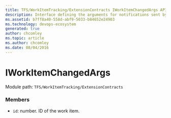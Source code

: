 ```yaml
---
title: TFS/WorkItemTracking/ExtensionContracts IWorkItemChangedArgs API | Extensions for Azure DevOps Services
description: Interface defining the arguments for notifications sent by the ActiveWorkItemService
ms.assetid: b7ff8a40-558d-abf9-5033-b84652e24903
ms.technology: devops-ecosystem
generated: true
author: chcomley
ms.topic: article
ms.author: chcomley
ms.date: 08/04/2016
---
```


# IWorkItemChangedArgs

Module path: `TFS/WorkItemTracking/ExtensionContracts`

### Members

- `id`: number. ID of the work item.
